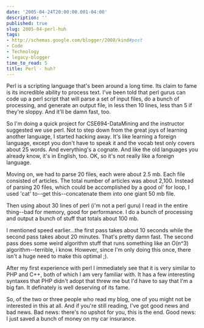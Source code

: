 ```yaml
---
date: '2005-04-24T20:00:00.001-04:00'
description: ''
published: true
slug: 2005-04-perl-huh
tags:
- http://schemas.google.com/blogger/2008/kind#post
- Code
- Technology
- legacy-blogger
time_to_read: 5
title: Perl - huh?
---
```


Perl is a scripting language that's been around a long time. Its claim to fame is its incredible ability to process text. I've been told that perl gurus can code up a perl script that will parse a set of input files, do a bunch of processing, and generate an output file, in less then 10 lines, less than 5 if they're sloppy. And it'll be damn fast, too.

So I'm doing a quick project for CSE694-DataMining and the instructor suggested we use perl. Not to step down from the great joys of learning another language, I started hacking away. It's like learning a foreign language, except you don't have to speak it and the vocab test only covers about 25 words. And everything's a cognate. And like the old languages you already know, it's in English, too. OK, so it's not really like a foreign language.

Moving on, we had to parse 20 files, each were about 2.5 mb. Each file consisted of articles. The total number of articles was about 2,100. Instead of parsing 20 files, which could be accomplished by a good ol' for loop, I used 'cat' to--get this--concatenate them into one giant 50 mb file.

Then using about 30 lines of perl (i'm not a perl guru) I read in the entire thing--bad for memory, good for performance. I do a bunch of processing and output a bunch of stuff that totals about 100 mb.

I mentioned speed earlier...the first pass takes about 10 seconds while the second pass takes about 20 minutes. That's pretty damn fast. The second pass does some weird algorithm stuff that runs something like an O(n^3) algorithm--terrible, i know. However, since I'm only doing this once, there isn't a huge need to make this optimal ;).

After my first experience with perl I immediately see that it is very similar to PHP and C++, both of which I am very familiar with. It has a few interesting syntaxes that PHP didn't adopt that threw me but I'd have to say that I'm a big fan. It definately is well deserving of its fame.

So, of the two or three people who read my blog, one of you might not be interested in this at all. And if you're still reading, I've got good news and bad news. Bad news: there's no upshot for you, this is the end. Good news: I just saved a bunch of money on my car insurance.